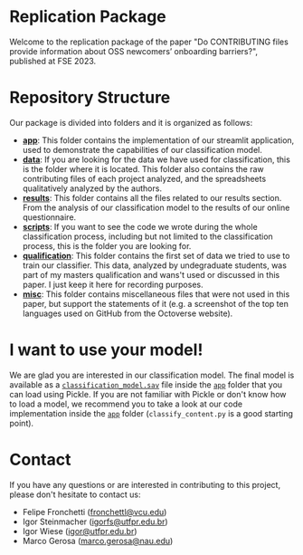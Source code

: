 # Replication Package
Welcome to the replication package of the paper "Do CONTRIBUTING files provide information about OSS newcomers’ onboarding barriers?", published at FSE 2023.

# Repository Structure 
Our package is divided into folders and it is organized as follows:
- [**app**](https://github.com/fronchetti/FSE-2023/tree/master/app): This folder contains the implementation of our streamlit application, used to demonstrate the capabilities of our classification model. 
- [**data**](https://github.com/fronchetti/FSE-2023/tree/master/data): If you are looking for the data we have used for classification, this is the folder where it is located. This folder also contains the raw contributing files of each project analyzed, and the spreadsheets qualitatively analyzed by the authors. 
- [**results**](https://github.com/fronchetti/FSE-2023/tree/master/results): This folder contains all the files related to our results section. From the analysis of our classification model to the results of our online questionnaire.
- [**scripts**](https://github.com/fronchetti/FSE-2023/tree/master/scripts): If you want to see the code we wrote during the whole classification process, including but not limited to the classification process, this is the folder you are looking for.
- [**qualification**](https://github.com/fronchetti/FSE-2023/tree/master/qualification): This folder contains the first set of data we tried to use to train our classifier. This data, analyzed by undegraduate students, was part of my masters qualification and wans't used or discussed in this paper. I just keep it here for recording purposes. 
- [**misc**](https://github.com/fronchetti/FSE-2023/tree/master/misc): This folder contains miscellaneous files that were not used in this paper, but support the statements of it (e.g. a screenshot of the top ten languages used on GitHub from the Octoverse website).

# I want to use your model!
We are glad you are interested in our classification model. The final model is available as a [`classification_model.sav`](https://github.com/fronchetti/FSE-2023/tree/master/app/classifier) file inside the [`app`](https://github.com/fronchetti/FSE-2023/tree/master/app/classifier) folder that you can load using Pickle. If you are not familiar with Pickle or don't know how to load a model, we recommend you to take a look at our code implementation inside the [`app`](https://github.com/fronchetti/FSE-2023/tree/master/app/classifier) folder (`classify_content.py` is a good starting point).

# Contact
If you have any questions or are interested in contributing to this project, please don't hesitate to contact us:

* Felipe Fronchetti (fronchettl@vcu.edu)
* Igor Steinmacher (igorfs@utfpr.edu.br)
* Igor Wiese (igor@utfpr.edu.br)
* Marco Gerosa (marco.gerosa@nau.edu)
